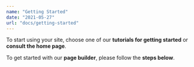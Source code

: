```yaml
---
name: "Getting Started"
date: "2021-05-27"
url: "docs/getting-started"
---
```

To start using your site, choose one of our **tutorials for getting started** or **consult the home page**.

To get started with our **page builder**, please follow the **steps below**.
